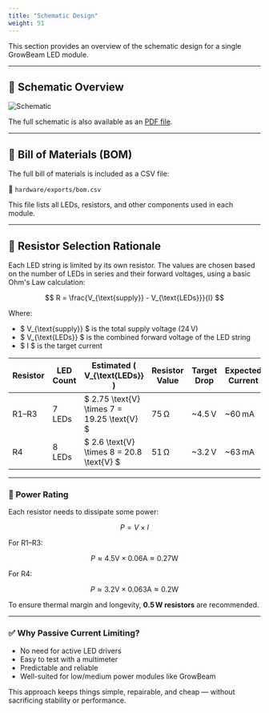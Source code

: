 ```yaml
---
title: "Schematic Design"
weight: 51
---
```


This section provides an overview of the schematic design for a single GrowBeam LED module.

---

## 📐 Schematic Overview

![Schematic](https://raw.githubusercontent.com/eiaro/growbeam/master/hardware/exports/schematic.svg)

The full schematic is also available as an [PDF file](https://github.com/eiaro/growbeam/blob/main/hardware/exports/schematic.pdf).

---

## 🧾 Bill of Materials (BOM)

The full bill of materials is included as a CSV file:

📄 `hardware/exports/bom.csv`

This file lists all LEDs, resistors, and other components used in each module.

---

## 📏 Resistor Selection Rationale

Each LED string is limited by its own resistor. The values are chosen based on the number of LEDs in series and their forward voltages, using a basic Ohm's Law calculation:

$$
R = \frac{V_{\text{supply}} - V_{\text{LEDs}}}{I}
$$

Where:
- $ V_{\text{supply}} $ is the total supply voltage (24 V)
- $ V_{\text{LEDs}} $ is the combined forward voltage of the LED string
- $ I $ is the target current

| Resistor | LED Count | Estimated \( V_{\text{LEDs}} \) | Resistor Value | Target Drop | Expected Current |
|----------|-----------|-------------------------------|----------------|-------------|------------------|
| R1–R3    | 7 LEDs    | $ 2.75 \text{V} \times 7 = 19.25 \text{V} $ | 75 Ω         | ~4.5 V      | ~60 mA           |
| R4       | 8 LEDs    | $ 2.6 \text{V} \times 8 = 20.8 \text{V} $  | 51 Ω         | ~3.2 V      | ~63 mA           |

---

### 🔧 Power Rating

Each resistor needs to dissipate some power:

$$
P = V \times I
$$

For R1–R3:

$$
P \approx 4.5 \text{V} \times 0.06 \text{A} \approx 0.27 \text{W}
$$

For R4:

$$
P \approx 3.2 \text{V} \times 0.063 \text{A} \approx 0.2 \text{W}
$$

To ensure thermal margin and longevity, **0.5 W resistors** are recommended.

---

### ✅ Why Passive Current Limiting?

- No need for active LED drivers
- Easy to test with a multimeter
- Predictable and reliable
- Well-suited for low/medium power modules like GrowBeam

This approach keeps things simple, repairable, and cheap — without sacrificing stability or performance.
